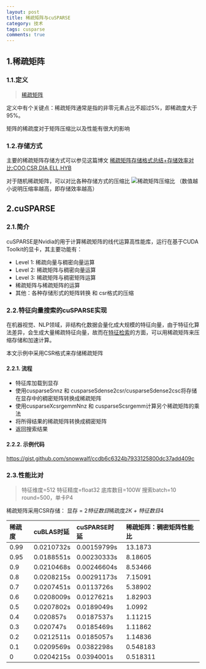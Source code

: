 ```yaml
---
layout: post
title: 稀疏矩阵与cuSPARSE
category: 技术
tags: cusparse
comments: true
---
```


## 1.稀疏矩阵
### 1.1.定义
> [稀疏矩阵](https://baike.baidu.com/item/%E7%A8%80%E7%96%8F%E7%9F%A9%E9%98%B5/3249303?fr=aladdin "稀疏矩阵")

定义中有个关键点：稀疏矩阵通常是指的非零元素占比不超过5%，即稀疏度大于95%。

矩阵的稀疏度对于矩阵压缩比以及性能有很大的影响

### 1.2.存储方式
主要的稀疏矩阵存储方式可以参见这篇博文
[稀疏矩阵存储格式总结+存储效率对比:COO,CSR,DIA,ELL,HYB](https://www.cnblogs.com/xbinworld/p/4273506.html "稀疏矩阵存储格式总结+存储效率对比:COO,CSR,DIA,ELL,HYB")

对于随机稀疏矩阵，可以对比各种存储方式的压缩比
![稀疏矩阵压缩比](http://ww1.sinaimg.cn/large/8d244f26gy1g3x49481uej20d106ojuh.jpg)
（数值越小说明压缩率越高，即存储效率越高）

## 2.cuSPARSE
### 2.1.简介
cuSPARSE是Nvidia的用于计算稀疏矩阵的线代运算高性能库，运行在基于CUDA Toolkit的显卡，其主要功能有：
* Level 1: 稀疏向量与稠密向量运算
* Level 2: 稀疏矩阵与稠密向量运算
* Level 3: 稀疏矩阵与稠密矩阵运算
* 稀疏矩阵与稀疏矩阵的运算
* 其他：各种存储形式的矩阵转换 和 csr格式的压缩

### 2.2.特征向量搜索的cuSPARSE实现
在机器视觉、NLP领域，非结构化数据会量化成大规模的特征向量，由于特征化算法差异，会生成大量稀疏特征向量，故而在[特征检索](http://blog.snowwalf.com/2018/09/14/%E7%89%B9%E5%BE%81%E5%90%91%E9%87%8F%E6%90%9C%E7%B4%A2-cublas%E5%AE%9E%E7%8E%B0/ "特征检索")的方面，可以用稀疏矩阵来压缩存储和加速计算。

本文示例中采用CSR格式来存储稀疏矩阵

#### 2.2.1. 流程
* 特征库加载到显存
* 使用cusparseSnnz 和 cusparseSdense2csr/cusparseSdense2csc将存储在显存中的稠密矩阵转换成稀疏矩阵
* 使用cusparseXcsrgemmNnz 和 cusparseScsrgemm计算另个稀疏矩阵的乘法
* 将所得结果的稀疏矩阵转换成稠密矩阵
* 返回搜索结果

#### 2.2.2. 示例代码
https://gist.github.com/snowwalf/ccdb6c6324b7933125800dc37add409c


### 2.3.性能比对
> 特征维度=512 特征精度=float32 底库数目=100W 搜索batch=10 round=500，单卡P4

稀疏矩阵采用CSR存储： 显存 = 2*特征数目*稀疏度*2K + 特征数目*4

|稀疏度|cuBLAS时延|cuSPARSE时延|稀疏矩阵：稠密矩阵性能比|
|:----|:----|:----|:----|
|0.99|0.0210732s|0.00159799s|13.1873|
|0.95|0.0188551s|0.00230333s|8.18605|
|0.9|0.0210468s|0.00246604s|8.53466|
|0.8|0.0208215s|0.00291173s|7.15091|
|0.7|0.0207451s|0.0113726s|5.38902|
|0.6|0.0208009s|0.0127621s|1.82903|
|0.5|0.0207802s|0.0189049s|1.0992|
|0.4|0.020857s|0.0187537s|1.11215|
|0.3|0.020747s|0.0185469s|1.11862|
|0.2|0.0212511s|0.0185057s|1.14836|
|0.1|0.0209569s|0.0382298s|0.548183|
|0|0.0204215s|0.0394001s|0.518311|
